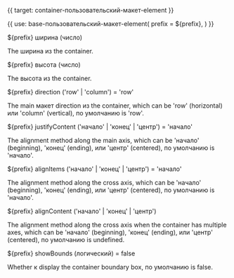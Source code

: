 {{ target: container-пользовательский-макет-element }}

{{ use: base-пользовательский-макет-element(
    prefix = ${prefix},
) }}

${prefix} ширина (число)

The ширина из the container.

${prefix} высота (число)

The высота из the container.

${prefix} direction ('row' | 'column') = 'row'

The main макет direction из the container, which can be 'row' (horizontal) или 'column' (vertical), по умолчанию is 'row'.

${prefix} justifyContent ('начало' | 'конец' | 'центр') = 'начало'

The alignment method along the main axis, which can be 'начало' (beginning), 'конец' (ending), или 'центр' (centered), по умолчанию is 'начало'.

${prefix} alignItems ('начало' | 'конец' | 'центр') = 'начало'

The alignment method along the cross axis, which can be 'начало' (beginning), 'конец' (ending), или 'центр' (centered), по умолчанию is 'начало'.

${prefix} alignContent ('начало' | 'конец' | 'центр')

The alignment method along the cross axis when the container has multiple axes, which can be 'начало' (beginning), 'конец' (ending), или 'центр' (centered), по умолчанию is undefined.

${prefix} showBounds (логический) = false

Whether к display the container boundary box, по умолчанию is false.